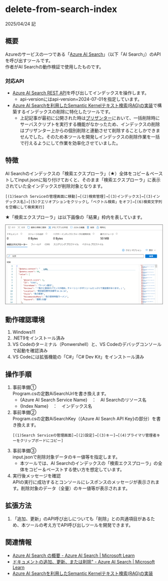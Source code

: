 # delete-from-search-index
2025/04/24 記

## 概要
Azureのサービスの一つである「[Azure AI Search](https://learn.microsoft.com/ja-jp/azure/search/search-what-is-azure-search)」（以下「AI Search」）のAPIを呼び出すツールです。  
作者がAI Searchの動作検証で使用したものです。

### 対応API
- [Azure AI Search REST API](https://learn.microsoft.com/ja-jp/rest/api/searchservice/addupdate-or-delete-documents)を呼び出してインデックスを操作します。
    - api-versionにはapi-version=2024-07-01を指定しています。
- [Azure AI Searchを利用したSemantic Kernelテキスト検索(RAG)の実装](https://github.com/pleasanter-developer-community/azure-ai-rag-with-pleasanter/tree/feature/api-upload-index)で構築するインデックスの削除に特化したツールです。
  - 上記記事が最初に公開された時は[プリザンター](https://pleasanter.org/)において、一括削除時にサーバスクリプトを実行する機能がなかったため、インデックスの削除はプリザンター上からの個別削除と連動させて削除することしかできませんでした。そのため本ツールを開発しインデックスの削除作業を一括で行えるようにして作業を効率化させていました。

## 特徴
AI Searchのインデックスの「検索エクスプローラ」（★）全体をコピー＆ペーストしてinput.jsonに貼り付けておくと、そのまま「検索エクスプローラ」に表示されていた全インデックスが削除対象となります。  
```
[(1)Search Serviceの管理画面に移動]→[(2)検索管理]→[(3)インデックス]→[(3)インデックス名]→[(5)クエリオプションをクリックし「ベクトル検索」をオフ]→[(6)検索文字列を空欄にして検索実行]
```
★「検索エクスプローラ」は以下画像の「結果」枠内を表しています。    
    
![検索エクスプローラ](./img/delete-from-search-index-01.png)  

## 動作確認環境
1. Windows11
1. .NET9をインストール済み
1. VS Codeのターミナル（Ponwershell）と、VS Codeのデバッグコンソールで起動を確認済み
1. VS Codeには拡張機能の「C#」「C# Dev Kit」をインストール済み

## 操作手順
1. 事前準備①  
    Program.csの定数AiSearchUrlを書き換えます。
    - {Azure AI Search Service Name}　：　AI Searchのリソース名
    - {Index Name}　：　インデックス名
1. 事前準備②  
    Program.csの定数AiSearchKey（{Azure AI Search API Key}の部分）を書き換えます。
    ```
    [(1)Search Serviceの管理画面]→[(2)設定]→[(3)キー]→[(4)プライマリ管理者キーをクリップボードにコピー]
    ```
1. 事前準備③  
   input.jsonで削除対象データのキー値等を指定します。
   - 本ツールでは、AI Searchのインデックスの「検索エクスプローラ」の全体をコピー＆ペーストする使い方を想定しています。
1. 実行後メッセージを確認  
    APIの実行に成功するとコンソールにレスポンスのメッセージが表示されます。削除対象のデータ（全量）のキー値等が表示されます。

## 拡張方法
1. 「追加、更新」のAPI呼び出しについても「削除」との共通項目があるため、本ツールの考え方でAPI呼び出しツールを開発できます。

## 関連情報
- [Azure AI Search の概要 - Azure AI Search | Microsoft Learn](https://learn.microsoft.com/ja-jp/azure/search/search-what-is-azure-search)
- [ドキュメントの追加、更新、または削除" - Azure AI Search | Microsoft Learn](https://learn.microsoft.com/ja-jp/rest/api/searchservice/addupdate-or-delete-documents)
- [Azure AI Searchを利用したSemantic Kernelテキスト検索(RAG)の実装](https://github.com/pleasanter-developer-community/azure-ai-rag-with-pleasanter/tree/feature/api-upload-index)
